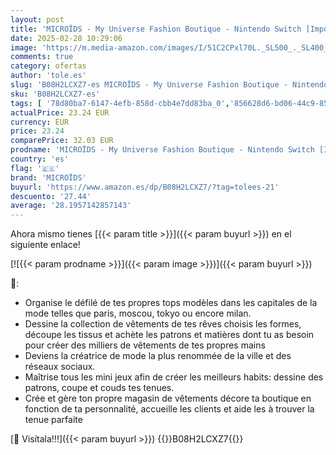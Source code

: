 ```yaml
---
layout: post
title: 'MICROÏDS - My Universe Fashion Boutique - Nintendo Switch [Importación francesa]'
date: 2025-02-28 10:29:06
image: 'https://m.media-amazon.com/images/I/51C2CPxl70L._SL500_._SL400_.jpg'
comments: true
category: ofertas
author: 'tole.es'
slug: 'B08H2LCXZ7-es MICROÏDS - My Universe Fashion Boutique - Nintendo Switch...'
sku: 'B08H2LCXZ7-es'
tags: [ '78d80ba7-6147-4efb-858d-cbb4e7dd83ba_0','856628d6-bd06-44c9-8556-c5cb75f77e2b_0','856628d6-bd06-44c9-8556-c5cb75f77e2b_2201','856628d6-bd06-44c9-8556-c5cb75f77e2b_3601','856628d6-bd06-44c9-8556-c5cb75f77e2b_401','856628d6-bd06-44c9-8556-c5cb75f77e2b_9501','Arborist Merchandising Root','Custom Stores','Francia','Hardware y juegos para Nintendo Switch','Importaciones en Videojuegos','Juegos para Nintendo Switch','Outlet Videojuegos','Preventa de Videojuegos','Self Service','Special Features Stores','Tienda de consolas y videojuegos infantiles','Videojuegos','Videojuegos más esperados','microïds','nintendo','🇪🇸', ]
actualPrice: 23.24 EUR
currency: EUR
price: 23.24
comparePrice: 32.03 EUR
prodname: 'MICROÏDS - My Universe Fashion Boutique - Nintendo Switch [Importación francesa]'
country: 'es'
flag: '🇪🇸'
brand: 'MICROÏDS'
buyurl: 'https://www.amazon.es/dp/B08H2LCXZ7/?tag=tolees-21'
descuento: '27.44'
average: '28.1957142857143'
---
```


Ahora mismo tienes [{{< param title >}}]({{< param buyurl >}}) en el siguiente enlace!

[![{{< param prodname >}}]({{< param image >}})]({{< param buyurl >}})

🔎:

- Organise le défilé de tes propres tops modèles dans les capitales de la mode telles que paris, moscou, tokyo ou encore milan.
- Dessine la collection de vêtements de tes rêves choisis les formes, découpe les tissus et achète les patrons et matières dont tu as besoin pour créer des milliers de vêtements de tes propres mains
- Deviens la créatrice de mode la plus renommée de la ville et des réseaux sociaux.
- Maîtrise tous les mini jeux afin de créer les meilleurs habits: dessine des patrons, coupe et couds tes tenues.
- Crée et gère ton propre magasin de vêtements décore ta boutique en fonction de ta personnalité, accueille les clients et aide les à trouver la tenue parfaite

[🛒 Visítala!!!]({{< param buyurl >}})
{{<world>}}B08H2LCXZ7{{</world>}}
